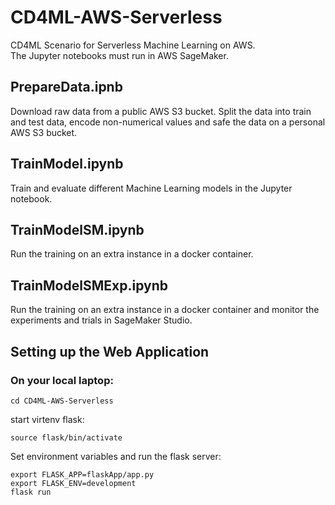 # CD4ML-AWS-Serverless
CD4ML Scenario for Serverless Machine Learning on AWS.    
The Jupyter notebooks must run in AWS SageMaker.     

## PrepareData.ipnb
Download raw data from a public AWS S3 bucket. Split the data into train and test data, encode non-numerical values and safe the data on a personal AWS S3 bucket.

## TrainModel.ipynb
Train and evaluate different Machine Learning models in the Jupyter notebook.

## TrainModelSM.ipynb
Run the training on an extra instance in a docker container.

## TrainModelSMExp.ipynb
Run the training on an extra instance in a docker container and monitor the experiments and trials in SageMaker Studio.

## Setting up the Web Application

### On your local laptop:
```
cd CD4ML-AWS-Serverless
```
start virtenv flask:
```
source flask/bin/activate
```
Set environment variables and run the flask server:
```
export FLASK_APP=flaskApp/app.py
export FLASK_ENV=development
flask run
```
